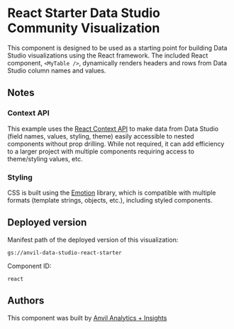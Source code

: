 # React Starter Data Studio Community Visualization

This component is designed to be used as a starting point for building Data Studio visualizations using the React framework. The included React component, `<MyTable />`, dynamically renders headers and rows from Data Studio column names and values.

## Notes

### Context API

This example uses the [React Context API](https://reactjs.org/docs/context.html) to make data from Data Studio (field names, values, styling, theme) easily accessible to nested components without prop drilling. While not required, it can add efficiency to a larger project with multiple components requiring access to theme/styling values, etc.

### Styling

CSS is built using the [Emotion](https://emotion.sh/docs/introduction) library, which is compatible with multiple formats (template strings, objects, etc.), including styled components.

## Deployed version

Manifest path of the deployed version of this visualization:

```
gs://anvil-data-studio-react-starter
```

Component ID:

```
react
```

## Authors

This component was built by [Anvil Analytics + Insights](https://anvilinsights.com)
